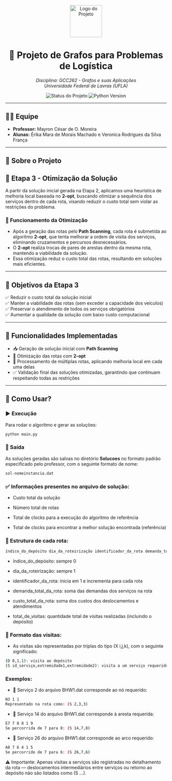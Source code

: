 <p align="center">
  <img src="https://img.icons8.com/fluency/96/graph.png" width="100" alt="Logo do Projeto"/>
</p>

<h1 align="center">🚀 Projeto de Grafos para Problemas de Logística</h1>

<p align="center">
  <i>Disciplina: GCC262 - Grafos e suas Aplicações</i><br>
  <i>Universidade Federal de Lavras (UFLA)</i>
</p>

<p align="center">
  <img src="https://img.shields.io/badge/status-em%20desenvolvimento-blue" alt="Status do Projeto"/>
  <img src="https://img.shields.io/badge/python-3.13.2-blue.svg" alt="Python Version"/>
</p>

---

## 👩‍💻 Equipe

- **Professor:** Mayron César de O. Moreira  
- **Alunas:** Érika Mara de Morais Machado e Veronica Rodrigues da Silva França

---

## 📌 Sobre o Projeto

## 🏁 Etapa 3 - Otimização da Solução

A partir da solução inicial gerada na Etapa 2, aplicamos uma heurística de melhoria local baseada no **2-opt**, buscando otimizar a sequência dos serviços dentro de cada rota, visando reduzir o custo total sem violar as restrições do problema.

### 🔧 Funcionamento da Otimização

- Após a geração das rotas pelo **Path Scanning**, cada rota é submetida ao algoritmo **2-opt**, que tenta melhorar a ordem de visita dos serviços, eliminando cruzamentos e percursos desnecessários.
- O **2-opt** realiza trocas de pares de arestas dentro da mesma rota, mantendo a viabilidade da solução.
- Essa otimização reduz o custo total das rotas, resultando em soluções mais eficientes.

---

## 🎯 Objetivos da Etapa 3

✅ Reduzir o custo total da solução inicial  
✅ Manter a viabilidade das rotas (sem exceder a capacidade dos veículos)  
✅ Preservar o atendimento de todos os serviços obrigatórios  
✅ Aumentar a qualidade da solução com baixo custo computacional  

---

## 🔧 Funcionalidades Implementadas

- 📥 Geração de solução inicial com **Path Scanning**  
- 🔧 Otimização das rotas com **2-opt**  
- 🔄 Processamento de múltiplas rotas, aplicando melhoria local em cada uma delas  
- ✅ Validação final das soluções otimizadas, garantindo que continuam respeitando todas as restrições  

---

## 🚀 Como Usar?

### ▶️ Execução
Para rodar o algoritmo e gerar as soluções:

```bash
python main.py 
```
### 💾 Saída
As soluções geradas são salvas no diretório **Solucoes** no formato padrão especificado pelo professor, com o seguinte formato de nome:

```bash
sol-nomeinstancia.dat
```

### ✅ Informações presentes no arquivo de solução:
- Custo total da solução

- Número total de rotas

- Total de clocks para a execução do algoritmo de referência

- Total de clocks para encontrar a melhor solução encontrada (referência)

### 🔧 Estrutura de cada rota:

```bash
índice_do_depósito dia_da_roteirização identificador_da_rota demanda_total_da_rota custo_total_da_rota total_de_visitas (X i,j,k) ...
```
- índice_do_depósito: sempre 0

- dia_da_roteirização: sempre 1

- identificador_da_rota: inicia em 1 e incrementa para cada rota

- demanda_total_da_rota: soma das demandas dos serviços na rota

- custo_total_da_rota: soma dos custos dos deslocamentos e atendimentos

- total_de_visitas: quantidade total de visitas realizadas (incluindo o depósito)

### 🔧 Formato das visitas:
- As visitas são representadas por triplas do tipo (X i,j,k), com o seguinte significado:
```bash
(D 0,1,1): visita ao depósito
(S id_serviço,extremidade1,extremidade2): visita a um serviço requerido
```
### Exemplos:
- 📌 Serviço 2 do arquivo BHW1.dat corresponde ao nó requerido:

```bash
N3 1 1
Representado na rota como: (S 2,3,3)
```
- 📌 Serviço 14 do arquivo BHW1.dat corresponde à aresta requerida:
```bash  
E7 7 8 8 1 9
Se percorrida de 7 para 8: (S 14,7,8)
```
- 📌 Serviço 26 do arquivo BHW1.dat corresponde ao arco requerido:
```bash  
A8 7 6 4 1 5
Se percorrido de 7 para 6: (S 26,7,6)
```
⚠️ Importante: Apenas visitas a serviços são registradas no detalhamento da rota — deslocamentos intermediários entre serviços ou retorno ao depósito não são listados como (S ...).


